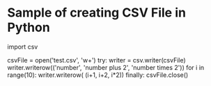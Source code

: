 # Sample of creating CSV File in Python
import csv

csvFile = open('test.csv', 'w+')
try:
    writer = csv.writer(csvFile)
    writer.writerow(('number', 'number plus 2', 'number times 2'))
    for i in range(10):
        writer.writerow( (i+1, i+2, i*2))
finally:
    csvFile.close()
